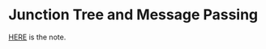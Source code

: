 # Junction Tree and Message Passing

[HERE](https://l-ty.com/Statistics/Graphical-model/Junction_Tree_and_Message_Passing) is the note.
